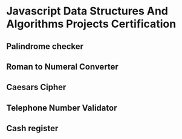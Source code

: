 # Javascript Data Structures And Algorithms Projects Certification

## Palindrome checker
## Roman to Numeral Converter
## Caesars Cipher
## Telephone Number Validator
## Cash register